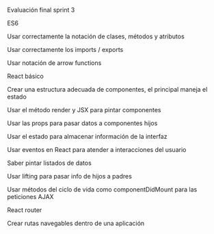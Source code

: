 Evaluación final sprint 3

ES6

Usar correctamente la notación de clases, métodos y atributos

Usar correctamente los imports / exports

Usar notación de arrow functions

React básico

Crear una estructura adecuada de componentes, el principal maneja el estado

Usar el método render y JSX para pintar componentes

Usar las props para pasar datos a componentes hijos

Usar el estado para almacenar información de la interfaz

Usar eventos en React para atender a interacciones del usuario

Saber pintar listados de datos

Usar lifting para pasar info de hijos a padres

Usar métodos del ciclo de vida como componentDidMount para las peticiones AJAX

React router

Crear rutas navegables dentro de una aplicación
